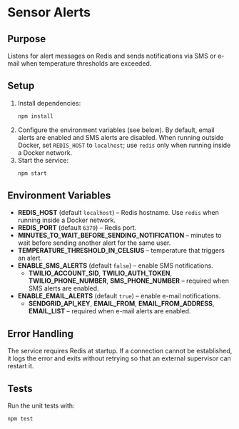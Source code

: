 # Sensor Alerts

## Purpose
Listens for alert messages on Redis and sends notifications via SMS or e-mail when temperature thresholds are exceeded.

## Setup
1. Install dependencies:
   ```bash
   npm install
   ```
2. Configure the environment variables (see below). By default, email alerts are enabled and SMS alerts are disabled. When running outside Docker, set `REDIS_HOST` to `localhost`; use `redis` only when running inside a Docker network.
3. Start the service:
   ```bash
   npm start
   ```

## Environment Variables
- **REDIS_HOST** (default `localhost`) – Redis hostname. Use `redis` when running inside a Docker network.
- **REDIS_PORT** (default `6379`) – Redis port.
- **MINUTES_TO_WAIT_BEFORE_SENDING_NOTIFICATION** – minutes to wait before sending another alert for the same user.
- **TEMPERATURE_THRESHOLD_IN_CELSIUS** – temperature that triggers an alert.
- **ENABLE_SMS_ALERTS** (default `false`) – enable SMS notifications.
  - **TWILIO_ACCOUNT_SID**, **TWILIO_AUTH_TOKEN**, **TWILIO_PHONE_NUMBER**, **SMS_PHONE_NUMBER** – required when SMS alerts are enabled.
- **ENABLE_EMAIL_ALERTS** (default `true`) – enable e-mail notifications.
  - **SENDGRID_API_KEY**, **EMAIL_FROM**, **EMAIL_FROM_ADDRESS**, **EMAIL_LIST** – required when e-mail alerts are enabled.

## Error Handling
The service requires Redis at startup. If a connection cannot be established, it logs the error and exits without retrying so that an external supervisor can restart it.

## Tests
Run the unit tests with:
```bash
npm test
```

